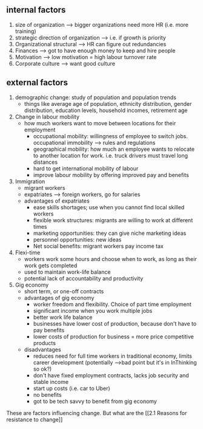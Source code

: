 ## internal factors
1. size of organization --> bigger organizations need more HR (i.e. more training)
2. strategic direction of organization --> i.e. if growth is priority
3. Organizational structural --> HR can figure out redundancies
4. Finances --> got to have enough money to keep and hire people
5. Motivation --> low motivation = high labour turnover rate
6. Corporate culture --> want good culture
## external factors
1. demographic change: study of population and population trends
	- things like average age of population, ethnicity distribution, gender distribution, education levels, household incomes, retirement age
2. Change in labour mobility
	- how much workers want to move between locations for their employment
		- occupational mobility: willingness of employee to switch jobs. occupational immobility --> rules and regulations
		- geographical mobility: how much an employee wants to relocate to another location for work. i.e. truck drivers must travel long distances
		- hard to get international mobility of labour
		- improve labour mobility by offering improved pay and benefits
3. Immigration
	- migrant workers
	- expatriates --> foreign workers, go for salaries
	- advantages of expatriates
		- ease skills shortages; use when you cannot find local skilled workers
		- flexible work structures: migrants are willing to work at different times
		- marketing opportunities: they can give niche marketing ideas
		- personnel opportunities: new ideas
		- Net social benefits: migrant workers pay income tax
4. Flexi-time
	- workers work some hours and choose when to work, as long as their work gets completed
	- used to maintain work-life balance
	- potential lack of accountability and productivity
5. Gig economy
	- short term, or one-off contracts
	- advantages of gig economy
		- worker freedom and flexibility. Choice of part time employment
		- significant income when you work multiple jobs
		- better work life balance
		- businesses have lower cost of production, because don't have to pay benefits
		- lower costs of production for business = more price competitive products
	- disadvantages
		- reduces need for full time workers in traditional economy, limits career development (potentially -->bad point but it's in InThinking so ok?)
		- don't have fixed employment contracts, lacks job security and stable income
		- start up costs (i.e. car to Uber)
		- no benefits
		- got to be tech savvy to benefit from gig economy


These are factors influencing change. But what are the [[2.1 Reasons for resistance to change]]